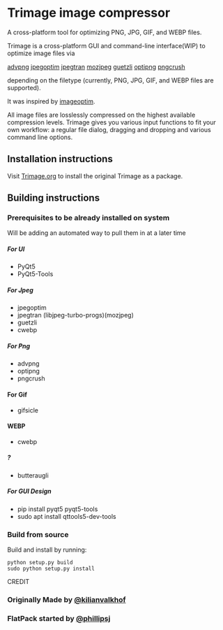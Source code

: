 # Trimage image compressor

A cross-platform tool for optimizing PNG, JPG, GIF, and WEBP files.

Trimage is a cross-platform GUI and command-line interface(WIP) to optimize image files via 

[advpng](http://advancemame.sourceforge.net/comp-readme.html)
[jpegoptim](http://www.kokkonen.net/tjko/projects.html)
[jpegtran](https://www.jpegclub.org/jpegtran/)
[mozjpeg](https://github.com/mozilla/mozjpeg)
[guetzli](https://github.com/google/guetzli)
[optipng](http://optipng.sourceforge.net)
[pngcrush](https://pmt.sourceforge.io/pngcrush) 

depending on the filetype (currently, PNG, JPG, GIF, and WEBP files are supported).

It was inspired by
[imageoptim](http://imageoptim.pornel.net).

All image files are losslessly
compressed on the highest available compression levels. Trimage gives you
various input functions to fit your own workflow: a regular file dialog,
dragging and dropping and various command line options.

## Installation instructions

Visit [Trimage.org](http://trimage.org) to install the original Trimage as a package.

## Building instructions

### Prerequisites to be already installed on system
   Will be adding an automated way to pull them in at a later time

##### For UI
- PyQt5
- PyQt5-Tools

##### For Jpeg 
- jpegoptim
- jpegtran (libjpeg-turbo-progs)(mozjpeg)
- guetzli
- cwebp

##### For Png
- advpng
- optipng
- pngcrush

#### For Gif
- gifsicle

#### WEBP
- cwebp

##### ?
- butteraugli

##### For GUI Design
- pip install pyqt5 pyqt5-tools
- sudo apt install qttools5-dev-tools

### Build from source

Build and install by running:

    python setup.py build
    sudo python setup.py install


CREDIT
### Originally Made by [@kilianvalkhof](https://twitter.com/kilianvalkhof)
### FlatPack started by [@phillipsj](https://github.com/phillipsj)